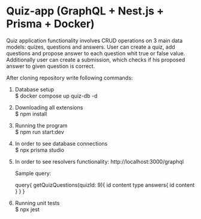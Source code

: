 # Quiz-app (GraphQL + Nest.js + Prisma + Docker)   
Quiz application functionality involves CRUD operations on 3 main data models: quizes, questions and answers. User can create a quiz, add questions and propose answer to each question whit true or false value. Additionally user can create a submission, which checks if his proposed answer to given question is correct.

After cloning repository write following commands:   
1. Database setup   
   $ docker compose up quiz-db -d

2. Downloading all extensions   
   $ npm install

3. Running the program   
   $ npm run start:dev
 
4. In order to see database connections    
   $ npx prisma studio
    
5. In order to see resolvers functionality:
    http://localhost:3000/graphql

   Sample query:
   
   query{
     getQuizQuestions(quizId: 9){
       id
       content
       type
       answers{
         id
         content
       }
     }
   }
       
7. Running unit tests  
   $ npx jest
